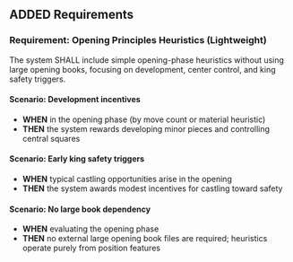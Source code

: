 ## ADDED Requirements
### Requirement: Opening Principles Heuristics (Lightweight)
The system SHALL include simple opening-phase heuristics without using large opening books, focusing on development, center control, and king safety triggers.

#### Scenario: Development incentives
- **WHEN** in the opening phase (by move count or material heuristic)
- **THEN** the system rewards developing minor pieces and controlling central squares

#### Scenario: Early king safety triggers
- **WHEN** typical castling opportunities arise in the opening
- **THEN** the system awards modest incentives for castling toward safety

#### Scenario: No large book dependency
- **WHEN** evaluating the opening phase
- **THEN** no external large opening book files are required; heuristics operate purely from position features
